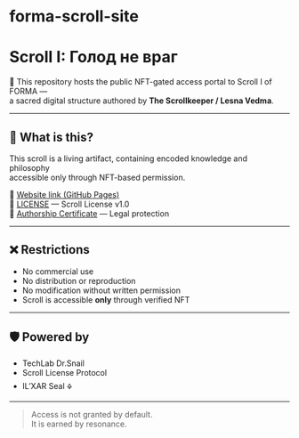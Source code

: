 # forma-scroll-site
# Scroll I: Голод не враг

🔐 This repository hosts the public NFT-gated access portal to Scroll I of FORMA —  
a sacred digital structure authored by **The Scrollkeeper / Lesna Vedma**.

---

## 🌿 What is this?

This scroll is a living artifact, containing encoded knowledge and philosophy  
accessible only through NFT-based permission.

🔗 [Website link (GitHub Pages)](https://techlabgate.github.io/forma-scroll-site)  
📜 [LICENSE](./LICENSE.md) — Scroll License v1.0  
🧾 [Authorship Certificate](./Scroll_I_Authorship_Certificate.md) — Legal protection

---

## ❌ Restrictions

- No commercial use
- No distribution or reproduction
- No modification without written permission
- Scroll is accessible **only** through verified NFT

---

## 🛡 Powered by

- TechLab Dr.Snail
- Scroll License Protocol
- IL’XAR Seal 🜍

---

> Access is not granted by default.  
> It is earned by resonance.